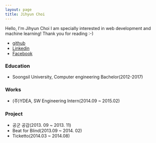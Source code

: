 ```yaml
---
layout: page
title: Jihyun Choi
---
```


Hello, I'm Jihyun Choi
I am specially interested in web development and machine learning! Thank you for reading :-)

* [github](https://github.com/jihyun00)
* [Linkedin](https://www.linkedin.com/in/jihyun-choi-b0a933b4?trk=nav_responsive_tab_profile_pic)
* [Facebook](https://www.facebook.com/jihyun00)

### Education

- Soongsil University, Computer engineering Bachelor(2012-2017)

### Works
- (주)YDEA, SW Engineering Intern(2014.09 ~ 2015.02)

### Project
- 공군 공감(2013. 09 ~ 2013. 11)
- Beat for Blind(2013.09 ~ 2014. 02)
- Ticketto(2014.03 ~ 2014.08)

